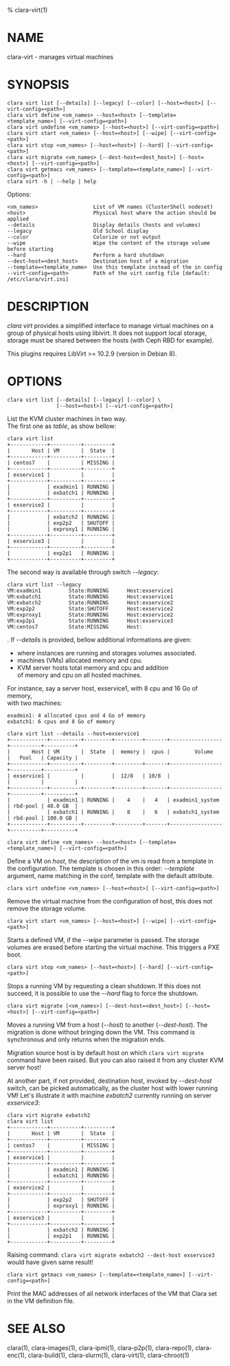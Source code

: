 % clara-virt(1)

# NAME

clara-virt - manages virtual machines

# SYNOPSIS

    clara virt list [--details] [--legacy] [--color] [--host=<host>] [--virt-config=<path>]
    clara virt define <vm_names> --host=<host> [--template=<template_name>] [--virt-config=<path>]
    clara virt undefine <vm_names> [--host=<host>] [--virt-config=<path>]
    clara virt start <vm_names> [--host=<host>] [--wipe] [--virt-config=<path>]
    clara virt stop <vm_names> [--host=<host>] [--hard] [--virt-config=<path>]
    clara virt migrate <vm_names> [--dest-host=<dest_host>] [--host=<host>] [--virt-config=<path>]
    clara virt getmacs <vm_names> [--template=<template_name>] [--virt-config=<path>]
    clara virt -h | --help | help

Options:

    <vm_names>                  List of VM names (ClusterShell nodeset)
    <host>                      Physical host where the action should be applied
    --details                   Display details (hosts and volumes)
    --legacy                    Old School display
    --color                     Colorize or not output
    --wipe                      Wipe the content of the storage volume before starting
    --hard                      Perform a hard shutdown
    --dest-host=<dest_host>     Destination host of a migration
    --template=<template_name>  Use this template instead of the in config
    --virt-config=<path>        Path of the virt config file [default: /etc/clara/virt.ini]

# DESCRIPTION

*clara virt* provides a simplified interface to manage virtual machines on a group of
physical hosts using libivirt. It does not support local storage, storage must be shared
between the hosts (with Ceph RBD for example).

This plugins requires LibVirt >= 10.2.9 (version in Debian 8).

# OPTIONS

    clara virt list [--details] [--legacy] [--color] \
                    [--host=<host>] [--virt-config=<path>]

List the KVM cluster machines in two way.\
The first one as *table*, as show bellow:

```
clara virt list
+------------+----------+---------+
|       Host | VM       |  State  |
+------------+----------+---------+
| centos7    |          | MISSING |
+------------+----------+---------+
| exservice1 |          |         |
+------------+----------+---------+
|            | exadmin1 | RUNNING |
|            | exbatch1 | RUNNING |
+------------+----------+---------+
| exservice2 |          |         |
+------------+----------+---------+
|            | exbatch2 | RUNNING |
|            | exp2p2   | SHUTOFF |
|            | exproxy1 | RUNNING |
+------------+----------+---------+
| exservice3 |          |         |
+------------+----------+---------+
|            | exp2p1   | RUNNING |
+------------+----------+---------+
```

The second way is available through switch *--legacy*:

```
clara virt list --legacy
VM:exadmin1         State:RUNNING      Host:exservice1
VM:exbatch1         State:RUNNING      Host:exservice1
VM:exbatch2         State:RUNNING      Host:exservice2
VM:exp2p2           State:SHUTOFF      Host:exservice2
VM:exproxy1         State:RUNNING      Host:exservice2
VM:exp2p1           State:RUNNING      Host:exservice3
VM:centos7          State:MISSING      Host:
```

. If *--details* is provided, bellow additional informations are given:
- where instances are running and storages volumes associated.
- machines (VMs) allocated memory and cpu.
- KVM server hosts total memory and cpu and addition \
  of memory and cpu on all hosted machines.

For instance, say a server host, exservice1, with 8 cpu and 16 Go of memory,\
with two machines:

    exadmin1: 4 allocated cpus and 4 Go of memory
    exbatch1: 6 cpus and 8 Go of memory

```
clara virt list --details --host=exservice1
+------------+----------+---------+---------+-------+-----------------+----------+----------+
|       Host | VM       |  State  |  memory |  cpus |        Volume   |   Pool   | Capacity |
+------------+----------+---------+---------+-------+-----------------+----------+----------+
| exservice1 |          |         |  12/8   | 10/8  |                 |          |          |
+------------+----------+---------+---------+-------+-----------------+----------+----------+
|            | exadmin1 | RUNNING |    4    |   4   | exadmin1_system | rbd-pool | 40.0 GB  |
|            | exbatch1 | RUNNING |    8    |   6   | exbatch1_system | rbd-pool | 100.0 GB |
+------------+----------+---------+---------+-------+-----------------+----------+----------+
```

    clara virt define <vm_names> --host=<host> [--template=<template_name>] [--virt-config=<path>]

Define a VM on *host*, the description of the vm is read from a template in the configuration.
The template is chosen in this order: *--template* argument, name matching in the conf, template
with the default attribute.

    clara virt undefine <vm_names> [--host=<host>] [--virt-config=<path>]

Remove the virtual machine from the configuration of host, this does not remove the storage
volume.

    clara virt start <vm_names> [--host=<host>] [--wipe] [--virt-config=<path>]

Starts a defined VM, if the *--wipe* parameter is passed. The storage volumes are erased before
starting the virtual machine. This triggers a PXE boot.

    clara virt stop <vm_names> [--host=<host>] [--hard] [--virt-config=<path>]

Stops a running VM by requesting a clean shutdown. If this does not succeed, it is possible to
use the *--hard* flag to force the shutdown.

    clara virt migrate [<vm_names>] [--dest-host=<dest_host>] [--host=<host>] [--virt-config=<path>]

Moves a running VM from a host (*--host*) to another (*--dest-host*). The migration is done without
bringing down the VM. This command is synchronous and only returns when the migration ends.

Migration source host is by default host on which `clara virt migrate` command have been raised.
But you can also raised it from any cluster KVM server host!

At another part, if not provided, destination host, invoked by *--dest-host* switch,
can be picked automatically, as the cluster host with lower running VM!
Let's illustrate it with machine *exbatch2* currently running on server *exservice3*:

```
clara virt migrate exbatch2
clara virt list
+------------+----------+---------+
|       Host | VM       |  State  |
+------------+----------+---------+
| centos7    |          | MISSING |
+------------+----------+---------+
| exservice1 |          |         |
+------------+----------+---------+
|            | exadmin1 | RUNNING |
|            | exbatch1 | RUNNING |
+------------+----------+---------+
| exservice2 |          |         |
+------------+----------+---------+
|            | exp2p2   | SHUTOFF |
|            | exproxy1 | RUNNING |
+------------+----------+---------+
| exservice3 |          |         |
+------------+----------+---------+
|            | exbatch2 | RUNNING |
|            | exp2p1   | RUNNING |
+------------+----------+---------+
```

Raising command: `clara virt migrate exbatch2 --dest-host exservice3` would have given same result!

    clara virt getmacs <vm_names> [--template=<template_name>] [--virt-config=<path>]

Print the MAC addresses of all network interfaces of the VM that Clara set in the VM definition
file.

# SEE ALSO

clara(1), clara-images(1), clara-ipmi(1), clara-p2p(1), clara-repo(1), clara-enc(1), clara-build(1), clara-slurm(1), clara-virt(1), clara-chroot(1)
